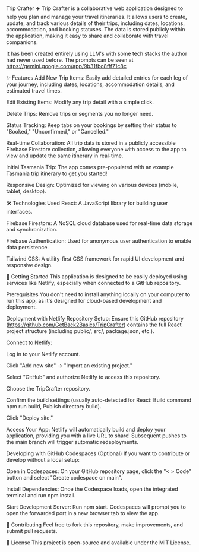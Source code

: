 Trip Crafter ✈️
Trip Crafter is a collaborative web application designed to help you plan and manage your travel itineraries. It allows users to create, update, and track various details of their trips, including dates, locations, accommodation, and booking statuses. The data is stored publicly within the application, making it easy to share and collaborate with travel companions.

It has been created entirely using LLM's with some tech stacks the author had never used before. The prompts can be seen at https://gemini.google.com/app/9b31fbc8fff71c8c

✨ Features
Add New Trip Items: Easily add detailed entries for each leg of your journey, including dates, locations, accommodation details, and estimated travel times.

Edit Existing Items: Modify any trip detail with a simple click.

Delete Trips: Remove trips or segments you no longer need.

Status Tracking: Keep tabs on your bookings by setting their status to "Booked," "Unconfirmed," or "Cancelled."

Real-time Collaboration: All trip data is stored in a publicly accessible Firebase Firestore collection, allowing everyone with access to the app to view and update the same itinerary in real-time.

Initial Tasmania Trip: The app comes pre-populated with an example Tasmania trip itinerary to get you started!

Responsive Design: Optimized for viewing on various devices (mobile, tablet, desktop).

🛠️ Technologies Used
React: A JavaScript library for building user interfaces.

Firebase Firestore: A NoSQL cloud database used for real-time data storage and synchronization.

Firebase Authentication: Used for anonymous user authentication to enable data persistence.

Tailwind CSS: A utility-first CSS framework for rapid UI development and responsive design.

🚀 Getting Started
This application is designed to be easily deployed using services like Netlify, especially when connected to a GitHub repository.

Prerequisites
You don't need to install anything locally on your computer to run this app, as it's designed for cloud-based development and deployment.

Deployment with Netlify
Repository Setup: Ensure this GitHub repository (https://github.com/GetBack2Basics/TripCrafter) contains the full React project structure (including public/, src/, package.json, etc.).

Connect to Netlify:

Log in to your Netlify account.

Click "Add new site" -> "Import an existing project."

Select "GitHub" and authorize Netlify to access this repository.

Choose the TripCrafter repository.

Confirm the build settings (usually auto-detected for React: Build command npm run build, Publish directory build).

Click "Deploy site."

Access Your App: Netlify will automatically build and deploy your application, providing you with a live URL to share! Subsequent pushes to the main branch will trigger automatic redeployments.

Developing with GitHub Codespaces (Optional)
If you want to contribute or develop without a local setup:

Open in Codespaces: On your GitHub repository page, click the "< > Code" button and select "Create codespace on main".

Install Dependencies: Once the Codespace loads, open the integrated terminal and run npm install.

Start Development Server: Run npm start. Codespaces will prompt you to open the forwarded port in a new browser tab to view the app.

🤝 Contributing
Feel free to fork this repository, make improvements, and submit pull requests.

📄 License
This project is open-source and available under the MIT License.
